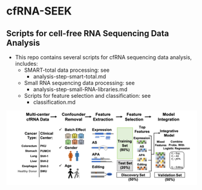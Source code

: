 # cfRNA-SEEK
## Scripts for cell-free RNA Sequencing Data Analysis

- This repo contains several scripts for cfRNA sequencing data analysis, includes:
  - SMART-total data processing: see 
    - analysis-step-smart-total.md
  - Small RNA sequencing data processing: see
    - analysis-step-small-RNA-libraries.md
  - Scripts for feature selection and classification: see
    - classification.md 

![cfRNA-SEEK Pipeline](cfRNA-SEEK.png)

